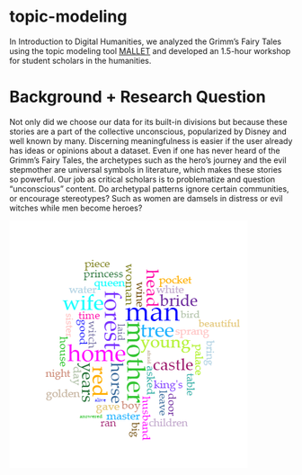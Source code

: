 # topic-modeling
<p>In Introduction to Digital Humanities, we analyzed the Grimm’s Fairy Tales using the topic modeling tool <a href="http://mallet.cs.umass.edu/">MALLET</a> and developed an 1.5-hour workshop for student scholars in the humanities.</p>

<h1>Background + Research Question</h1>
<p>Not only did we choose our data for its built-in divisions but because these stories are a part of the collective unconscious, popularized by Disney and well known by many. Discerning meaningfulness is easier if the user already has ideas or opinions about a dataset. Even if one has never heard of the Grimm’s Fairy Tales, the archetypes such as the hero’s journey and the evil stepmother are universal symbols in literature, which makes these stories so powerful. Our job as critical scholars is to problematize and question “unconscious” content. Do archetypal patterns ignore certain communities, or encourage stereotypes? Such as women are damsels in distress or evil witches while men become heroes?</p>
<p><img src="wordcloud.png" alt="wordcloud" align="middle"></p>
